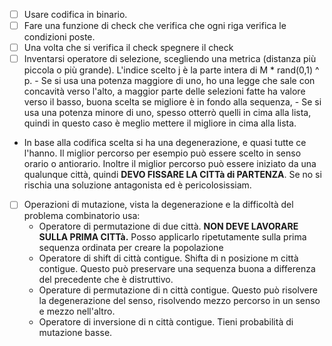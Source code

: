 - [ ] Usare codifica in binario.
- [ ] Fare una funzione di check che verifica che ogni riga verifica le condizioni poste.
- [ ] Una volta che si verifica il check spegnere il check
- [ ] Inventarsi operatore di selezione, scegliendo una metrica (distanza più piccola o più grande).
      L'indice scelto j è la parte intera di M * rand(0,1) ^ p.
      - Se si usa una potenza maggiore di uno, ho una legge che sale con concavità verso l'alto, a maggior parte delle selezioni fatte ha valore verso il basso, buona scelta se migliore è in fondo alla sequenza,
      - Se si usa una potenza minore di uno, spesso otterrò quelli in cima alla lista, quindi in questo caso è meglio mettere il migliore in cima alla lista.
- In base alla codifica scelta si ha una degenerazione, e quasi tutte ce l'hanno. Il miglior percorso per esempio può essere scelto in senso orario o antiorario.
    Inoltre il miglior percorso può essere iniziato da una qualunque città, quindi __DEVO FISSARE LA CITTà di PARTENZA__. Se no si rischia una soluzione antagonista ed è pericolosissiam.
- [ ] Operazioni di mutazione, vista la degenerazione e la difficoltà del problema combinatorio usa:
    - Operatore di permutazione di due città. __NON DEVE LAVORARE SULLA PRIMA CITTà.__ Posso applicarlo ripetutamente sulla prima sequenza ordinata per creare la popolazione
    - Operatore di shift di città contigue. Shifta di n posizione m città contigue. Questo può preservare una sequenza buona a differenza del precedente che è distruttivo.
    - Operature di permutazione di n città contigue. Questo può risolvere la degenerazione del senso, risolvendo mezzo percorso in un senso e mezzo nell'altro.
    - Operatore di inversione di n città contigue.
    Tieni probabilità di mutazione basse.
